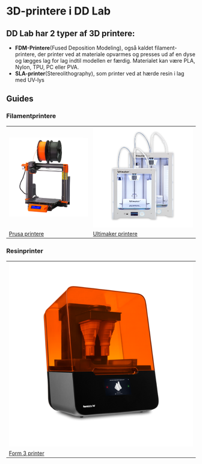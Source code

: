 # 3D-printere i DD Lab

## DD Lab har 2 typer af 3D printere:
- **FDM-Printere**(Fused Deposition Modeling), også kaldet filament-printere, der printer ved at materiale opvarmes og presses ud af en dyse og lægges lag for lag indtil modellen er færdig. Materialet kan være PLA, Nylon, TPU, PC eller PVA.
- **SLA-printer**(Stereolithography), som printer ved at hærde resin i lag med UV-lys

## Guides
### Filamentprintere

<table>
  <tr>
    <td><a href="/3dprinter/Prusa-Printere/"><img src="Billeder/Prusa_i3_mk3.jpg" alt="Prusa printere"/></a></td>
    <td><img src="Billeder/3DPrint.png" alt="Ultimakerprintere"/></td>
  </tr>
  <tr>
  <td> <a href="/3dprinter/Prusa-Printere/">Prusa printere</a> </td>
  <td> <a href="/3dprinter/Ultimaker-Printere/">Ultimaker printere</a>  </td>
  </tr>
</table>

### Resinprinter

<table>
  <tr>
    <td><img src="Billeder/Form3.png" alt="Form 3"/></td>
  </tr>
  <tr>
  <td> <a href="/3dprinter/Form3-Printer/">Form 3 printer</a> </td>
  </tr>
</table>
